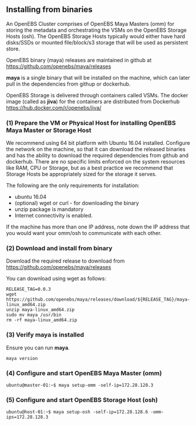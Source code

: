 
## Installing from binaries

An OpenEBS Cluster comprises of OpenEBS Maya Masters (omm) for storing the metadata and orchestrating the VSMs on the OpenEBS Storage Hosts (osh). The OpenEBS Storage Hosts typically would either have hard disks/SSDs or mounted file/block/s3 storage that will be used as persistent store.

OpenEBS binary (maya) releases are maintained in github at https://github.com/openebs/maya/releases

**maya** is a single binary that will be installed on the machine, which can later pull in the dependencies from githup or dockerhub. 

OpenEBS Storage is delivered through containers called VSMs. The docker image (called as **jiva**) for the containers are distributed from Dockerhub https://hub.docker.com/r/openebs/jiva/


### (1) Prepare the VM or Physical Host for installing OpenEBS Maya Master or Storage Host

We recommend using 64 bit platform with Ubuntu 16.04 installed. Configure the network on the machine, so that it can download the released binaries and has the ability to download the required dependencies from github and dockerhub. There are no specific limits enforced on the system resources like RAM, CPU or Storage, but as a best practice we recommend that Storage Hosts be appropriately sized for the storage it serves. 

The following are the only requirements for installation:
- ubuntu 16.04
- (optional) wget or curl - for downloading the binary
- unzip package is mandatory 
- Internet connectivity is enabled. 

If the machine has more than one IP address, note down the IP address that you would want your omm/osh to communicate with each other. 

### (2) Download and install from binary

Download the required release to download from https://github.com/openebs/maya/releases

You can download using wget as follows:
```
RELEASE_TAG=0.0.3
wget https://github.com/openebs/maya/releases/download/${RELEASE_TAG}/maya-linux_amd64.zip
unzip maya-linux_amd64.zip
sudo mv maya /usr/bin
rm -rf maya-linux_amd64.zip
```
### (3) Verify maya is installed

Ensure you can run **maya**. 
```
maya version
```

### (4) Configure and start OpenEBS Maya Master (omm)
```
ubuntu@master-01:~$ maya setup-omm -self-ip=172.28.128.3
```

### (5) Configure and start OpenEBS Storage Host (osh)

```
ubuntu@host-01:~$ maya setup-osh -self-ip=172.28.128.6 -omm-ips=172.28.128.3
```

